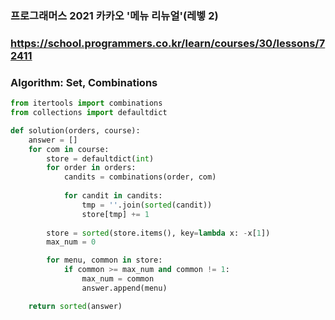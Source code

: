 ### 프로그래머스 2021 카카오 '메뉴 리뉴얼'(레벻 2)

### https://school.programmers.co.kr/learn/courses/30/lessons/72411

### Algorithm: Set, Combinations

```python
from itertools import combinations
from collections import defaultdict

def solution(orders, course):
    answer = []
    for com in course:
        store = defaultdict(int)
        for order in orders:
            candits = combinations(order, com)
            
            for candit in candits:
                tmp = ''.join(sorted(candit))
                store[tmp] += 1
    
        store = sorted(store.items(), key=lambda x: -x[1])
        max_num = 0

        for menu, common in store:
            if common >= max_num and common != 1:
                max_num = common
                answer.append(menu)

    return sorted(answer)
```
